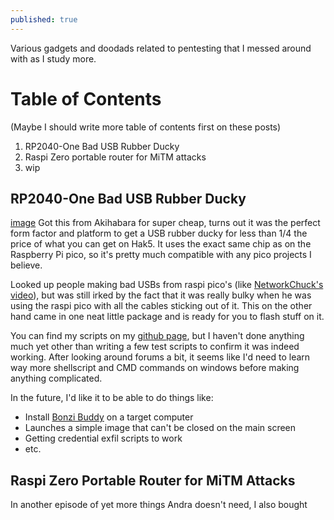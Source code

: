 ```yaml
---
published: true
---
```

Various gadgets and doodads related to pentesting that I messed around with as I study more.


# Table of Contents
(Maybe I should write more table of contents first on these posts)
1. RP2040-One Bad USB Rubber Ducky
2. Raspi Zero portable router for MiTM attacks
3. wip

## RP2040-One Bad USB Rubber Ducky
[image](https://camo.githubusercontent.com/c7f0a8793e3ffe541426bd75b0ad8a4e77b8fdc62045d2f484df6e65a58c97d9/68747470733a2f2f7777772e7761766573686172652e636f6d2f772f75706c6f61642f362f36332f5250323034302d4f6e655f537065633030312e6a7067)
Got this from Akihabara for super cheap, turns out it was the perfect form factor and platform to get a USB rubber ducky for less than 1/4 the price of what you can get on Hak5. It uses the exact same chip as on the Raspberry Pi pico, so it's pretty much compatible with any pico projects I believe.

Looked up people making bad USBs from raspi pico's (like [NetworkChuck's video](https://www.youtube.com/watch?v=e_f9p-_JWZw)), but was still irked by the fact that it was really bulky when he was using the raspi pico with all the cables sticking out of it. This on the other hand came in one neat little package and is ready for you to flash stuff on it.

You can find my scripts on my [github page](https://github.com/andra-putra/rp2040one-RubberDucky), but I haven't done anything much yet other than writing a few test scripts to confirm it was indeed working. After looking around forums a bit, it seems like I'd need to learn way more shellscript and CMD commands on windows before making anything complicated.

In the future, I'd like it to be able to do things like:
- Install [Bonzi Buddy](https://www.youtube.com/watch?v=W9DST-6jIBU) on a target computer
- Launches a simple image that can't be closed on the main screen
- Getting credential exfil scripts to work 
- etc.

## Raspi Zero Portable Router for MiTM Attacks

In another episode of yet more things Andra doesn't need, I also bought 
<!--stackedit_data:
eyJoaXN0b3J5IjpbLTE1MTY2ODkzNTFdfQ==
-->